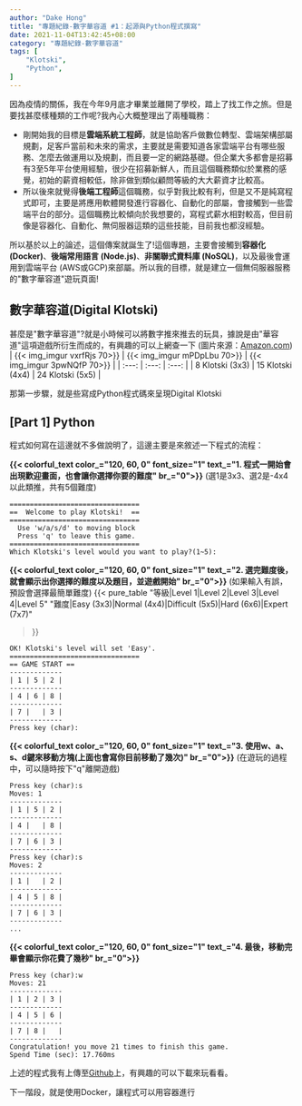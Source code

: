 ```yaml
---
author: "Dake Hong"
title: "專題紀錄-數字華容道 #1：起源與Python程式撰寫"
date: 2021-11-04T13:42:45+08:00
category: "專題紀錄-數字華容道"
tags: [
    "Klotski",
    "Python",
]
---
```

因為疫情的關係，我在今年9月底才畢業並離開了學校，踏上了找工作之旅。但是要找甚麼樣種類的工作呢?我內心大概整理出了兩種職務：
<!--more-->
- 剛開始我的目標是**雲端系統工程師**，就是協助客戶做數位轉型、雲端架構部屬規劃，足客戶當前和未來的需求，主要就是需要知道各家雲端平台有哪些服務、怎麼去做運用以及規劃，而且要一定的網路基礎。但企業大多都會是招募有3至5年平台使用經驗，很少在招募新鮮人，而且這個職務類似於業務的感覺，初始的薪資相較低，除非做到類似顧問等級的大大薪資才比較高。
- 所以後來就覺得**後端工程師**這個職務，似乎對我比較有利，但是又不是純寫程式即可，主要是將應用軟體開發進行容器化、自動化的部屬，會接觸到一些雲端平台的部分。這個職務比較傾向於我想要的，寫程式薪水相對較高，但目前像是容器化、自動化、無伺服器這類的這些技能，目前我也都沒經驗。

所以基於以上的論述，這個傳案就誕生了!這個專題，主要會接觸到**容器化 (Docker)**、**後端常用語言 (Node.js)**、**非關聯式資料庫 (NoSQL)**，以及最後會運用到雲端平台 (AWS或GCP)來部屬。所以我的目標，就是建立一個無伺服器服務的"數字華容道"遊玩頁面!

## 數字華容道(Digital Klotski)
甚麼是"數字華容道"?就是小時候可以將數字推來推去的玩具，據說是由"華容道"這項遊戲所衍生而成的，有興趣的可以上網查一下 (圖片來源：[Amazon.com](https://www.amazon.com/Cuberspeed-magnetized-Klotski-Teasers-Intelligence/dp/B08X4T8FL4))
| {{< img_imgur vxrfRjs 70>}} | {{< img_imgur mPDpLbu 70>}} | {{< img_imgur 3pwNQfP 70>}} |
| :---: | :---: | :---: |
| 8 Klotski (3x3) | 15 Klotski (4x4) | 24 Klotski (5x5) |

那第一步驟，就是些寫成Python程式碼來呈現Digital Klotski

## [Part 1] Python
程式如何寫在這邊就不多做說明了，這邊主要是來敘述一下程式的流程：

**{{< colorful_text color_="120, 60, 0" font_size="1" text_="1. 程式一開始會出現歡迎畫面，也會讓你選擇你要的難度" br_="0">}}**
(選1是3x3、選2是-4x4以此類推，共有5個難度)
```
================================
==  Welcome to play Klotski!  ==
================================
  Use 'w/a/s/d' to moving block
  Press 'q' to leave this game.
================================
Which Klotski's level would you want to play?(1~5):
```
**{{< colorful_text color_="120, 60, 0" font_size="1" text_="2. 選完難度後，就會顯示出你選擇的難度以及題目，並遊戲開始" br_="0">}}**
(如果輸入有誤，預設會選擇最簡單難度)
{{< pure_table
	"等級|Level 1|Level 2|Level 3|Level 4|Level 5"
	"難度|Easy (3x3)|Normal (4x4)|Difficult (5x5)|Hard (6x6)|Expert (7x7)"
>}}
```
OK! Klotski's level will set 'Easy'.
================================
== GAME START ==
-------------
| 1 | 5 | 2 |
-------------
| 4 | 6 | 8 |
-------------
| 7 |   | 3 |
-------------
Press key (char):
```
**{{< colorful_text color_="120, 60, 0" font_size="1" text_="3. 使用w、a、s、d鍵來移動方塊(上面也會寫你目前移動了幾次)" br_="0">}}**
(在遊玩的過程中，可以隨時按下"q"離開遊戲)
```
Press key (char):s
Moves: 1
-------------
| 1 | 5 | 2 |
-------------
| 4 |   | 8 |
-------------
| 7 | 6 | 3 |
-------------
Press key (char):s
Moves: 2
-------------
| 1 |   | 2 |
-------------
| 4 | 5 | 8 |
-------------
| 7 | 6 | 3 |
-------------
...
```
**{{< colorful_text color_="120, 60, 0" font_size="1" text_="4. 最後，移動完畢會顯示你花費了幾秒" br_="0">}}**
```
Press key (char):w
Moves: 21
-------------
| 1 | 2 | 3 |
-------------
| 4 | 5 | 6 |
-------------
| 7 | 8 |   |
-------------
Congratulation! you move 21 times to finish this game.
Spend Time (sec): 17.760ms
```

上述的程式我有上傳至[Github](https://github.com/dakeouo/proj-klotski)上，有興趣的可以下載來玩看看。

下一階段，就是使用Docker，讓程式可以用容器進行
